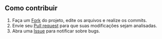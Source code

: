 ## Como contribuir

 1. Faça um [Fork][fork] do projeto, edite os arquivos e realize os commits.
 2. Envie seu [Pull request][pull-request] para que suas modificações sejam analisadas.
 3. Abra uma [Issue][issues] para notificar sobre bugs.

[pull-request]: https://help.github.com/articles/creating-a-pull-request/
[fork]: https://help.github.com/articles/fork-a-repo/
[issues]: https://github.com/opencartbrasil/exibir-campos-personalizados/issues
